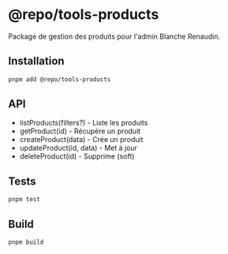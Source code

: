﻿# @repo/tools-products

Package de gestion des produits pour l'admin Blanche Renaudin.

## Installation
```bash
pnpm add @repo/tools-products
```

## API

- listProducts(filters?) - Liste les produits
- getProduct(id) - Récupère un produit
- createProduct(data) - Crée un produit
- updateProduct(id, data) - Met à jour
- deleteProduct(id) - Supprime (soft)

## Tests
```bash
pnpm test
```

## Build
```bash
pnpm build
```

